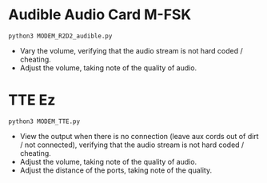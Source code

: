 
# Audible Audio Card M-FSK

```
python3 MODEM_R2D2_audible.py
```

* Vary the volume, verifying that the audio stream is not hard coded / cheating.
* Adjust the volume, taking note of the quality of audio.

# TTE Ez

```
python3 MODEM_TTE.py
```

* View the output when there is no connection (leave aux cords out of dirt / not connected), verifying that the audio stream is not hard coded / cheating.
* Adjust the volume, taking note of the quality of audio.
* Adjust the distance of the ports, taking note of the quality.




